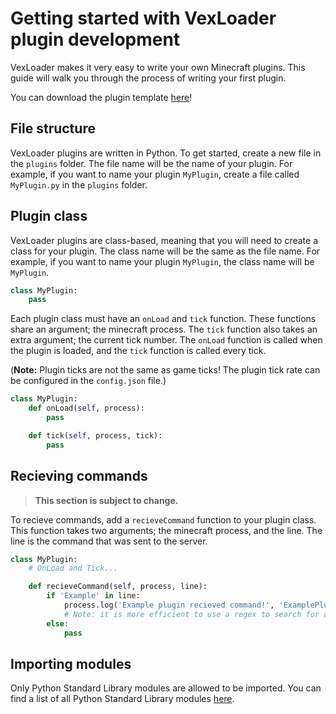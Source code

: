 # Getting started with VexLoader plugin development

VexLoader makes it very easy to write your own Minecraft plugins. This guide will walk you through the process of writing your first plugin.

You can download the plugin template [here][template]!

## File structure

VexLoader plugins are written in Python. To get started, create a new file in the `plugins` folder. The file name will be the name of your plugin. For example, if you want to name your plugin `MyPlugin`, create a file called `MyPlugin.py` in the `plugins` folder.

## Plugin class

VexLoader plugins are class-based, meaning that you will need to create a class for your plugin. The class name will be the same as the file name. For example, if you want to name your plugin `MyPlugin`, the class name will be `MyPlugin`.

```python
class MyPlugin:
    pass
```

Each plugin class must have an `onLoad` and `tick` function. These functions share an argument; the minecraft process. The `tick` function also takes an extra argument; the current tick number. The `onLoad` function is called when the plugin is loaded, and the `tick` function is called every tick. 

(**Note:** Plugin ticks are not the same as game ticks! The plugin tick rate can be configured in the `config.json` file.)


```python
class MyPlugin:
    def onLoad(self, process):
        pass

    def tick(self, process, tick):
        pass
```

## Recieving commands

> **This section is subject to change.**

To recieve commands, add a `recieveCommand` function to your plugin class. This function takes two arguments; the minecraft process, and the line. The line is the command that was sent to the server.

```python
class MyPlugin:
    # OnLoad and Tick...

    def recieveCommand(self, process, line):
        if 'Example' in line:
            process.log('Example plugin recieved command!', 'ExamplePlugin')
            # Note: it is more efficient to use a regex to search for a string
        else:
            pass
```

## Importing modules

Only Python Standard Library modules are allowed to be imported. You can find a list of all Python Standard Library modules [here][python_modules].

[template]: https://gist.github.com/squigglesdev/71dc83559b30bc21f5a703ab27e1cdfb
[python_modules]: https://docs.python.org/3/library/